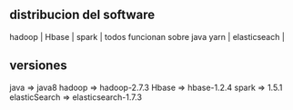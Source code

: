 distribucion del software
-------------------------------
hadoop          |
Hbase           |
spark           | todos funcionan sobre java
yarn            |
elasticseach    |



versiones
-------------------------------
java          => java8
hadoop        => hadoop-2.7.3
Hbase         => hbase-1.2.4
spark         => 1.5.1
elasticSearch => elasticsearch-1.7.3


